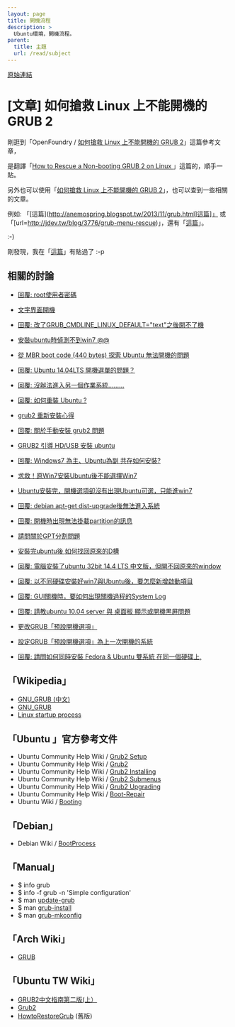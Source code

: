 ```yaml
---
layout: page
title: 開機流程
description: >
  Ubuntu環境，開機流程。
parent:
  title: 主題
  url: /read/subject
---
```


[原始連結](http://www.ubuntu-tw.org/modules/newbb/viewtopic.php?post_id=333548#forumpost333548)



# [文章] 如何搶救 Linux 上不能開機的 GRUB 2

剛逛到「OpenFoundry / [如何搶救 Linux 上不能開機的 GRUB 2](https://www.openfoundry.org/tw/foss-programs/9267-linux-grub2-fixing)」這篇參考文章，

是翻譯「[How to Rescue a Non-booting GRUB 2 on Linux ](http://www.linux.com/learn/tutorials/776643-how-to-rescue-a-non-booting-grub-2-on-linux/)」這篇的，順手一貼。

另外也可以使用「[如何搶救 Linux 上不能開機的 GRUB 2](https://www.google.com.tw/#q=%E5%A6%82%E4%BD%95%E6%90%B6%E6%95%91+Linux+%E4%B8%8A%E4%B8%8D%E8%83%BD%E9%96%8B%E6%A9%9F%E7%9A%84+GRUB+2)」，也可以查到一些相關的文章。

例如: 「[這篇](http://anemospring.blogspot.tw/2013/11/grub.html]這篇]」 或「[url=http://jdev.tw/blog/3776/grub-menu-rescue)」，還有「[這篇](http://ahhafree.blogspot.tw/2011/11/ubuntu-grub-rescue.html)」。

:-)

剛發現，我在「[這篇](http://www.ubuntu-tw.org/modules/newbb/viewtopic.php?post_id=328000#forumpost328000)」有貼過了 :-p


## 相關的討論

* [回覆: root使用者密碼](http://www.ubuntu-tw.org/modules/newbb/viewtopic.php?post_id=310770#forumpost310770)
* [文字界面開機](https://www.ubuntu-tw.org/modules/newbb/viewtopic.php?post_id=352888#forumpost352888)
* [回覆: 改了GRUB_CMDLINE_LINUX_DEFAULT="text"之後開不了機](https://www.ubuntu-tw.org/modules/newbb/viewtopic.php?post_id=355058#forumpost355058)
* [安裝ubuntu時偵測不到win7 @@](http://www.ubuntu-tw.org/modules/newbb/viewtopic.php?post_id=341570#forumpost341570)
* [從 MBR boot code (440 bytes) 探索 Ubuntu 無法開機的問題](http://www.ubuntu-tw.org/modules/newbb/viewtopic.php?post_id=340038#forumpost340038)
* [回覆: Ubuntu 14.04LTS 開機選單的問題？](http://www.ubuntu-tw.org/modules/newbb/viewtopic.php?post_id=333322#forumpost333322)
* [回覆: 沒辦法進入另一個作業系統.........](http://www.ubuntu-tw.org/modules/newbb/viewtopic.php?post_id=333444#forumpost333444)
* [回覆: 如何重裝 Ubuntu ?](http://www.ubuntu-tw.org/modules/newbb/viewtopic.php?post_id=331380#forumpost331380)
* [grub2 重新安裝心得](http://www.ubuntu-tw.org/modules/newbb/viewtopic.php?post_id=327766#forumpost327766)
* [回覆: 關於手動安裝 grub2 問題](http://www.ubuntu-tw.org/modules/newbb/viewtopic.php?post_id=326812#forumpost326812)
* [GRUB2 引導 HD/USB 安裝 ubuntu](http://www.ubuntu-tw.org/modules/newbb/viewtopic.php?post_id=328374#forumpost328374)
* [回覆: Windows7 為主、Ubuntu為副 共存如何安裝?](http://www.ubuntu-tw.org/modules/newbb/viewtopic.php?post_id=319080#forumpost319080)
* [求救！原Win7安裝Ubuntu後不能選擇Win7](http://www.ubuntu-tw.org/modules/newbb/viewtopic.php?topic_id=95506&forum=22&post_id=334220#forumpost334220)
* [Ubuntu安裝完，開機選項卻沒有出現Ubuntu可選，只能進win7](http://www.ubuntu-tw.org/modules/newbb/viewtopic.php?post_id=339486#forumpost339486)

* [回覆: debian apt-get dist-upgrade後無法進入系統](http://www.ubuntu-tw.org/modules/newbb/viewtopic.php?post_id=326160#forumpost326160)
* [回覆: 開機時出現無法掛載partition的訊息](http://www.ubuntu-tw.org/modules/newbb/viewtopic.php?post_id=327644#forumpost327644)
* [ 請問關於GPT分割問題](http://www.ubuntu-tw.org/modules/newbb/viewtopic.php?post_id=326718#forumpost326718)
* [安裝完ubuntu後,如何找回原來的D槽](http://www.ubuntu-tw.org/modules/newbb/viewtopic.php?post_id=335890#forumpost335890)
* [回覆: 電腦安裝了ubuntu 32bit 14.4 LTS 中文版，但開不回原來的window](http://www.ubuntu-tw.org/modules/newbb/viewtopic.php?post_id=336908#forumpost336908)
* [回覆: 以不同硬碟安裝好win7與Ubuntu後，要怎麼新增啟動項目](http://www.ubuntu-tw.org/modules/newbb/viewtopic.php?post_id=338142#forumpost338142)
* [回覆: GUI關機時，要如何出現關機過程的System Log](http://www.ubuntu-tw.org/modules/newbb/viewtopic.php?post_id=338330#forumpost338330)
* [回覆: 請教ubuntu 10.04 server 與 桌面板 顯示或開機黑屛問題](http://www.ubuntu-tw.org/modules/newbb/viewtopic.php?post_id=338806#forumpost338806)

* [更改GRUB「預設開機選項」](http://www.ubuntu-tw.org/modules/newbb/viewtopic.php?post_id=340492#forumpost340492)
* [設定GRUB「預設開機選項」為上一次開機的系統](http://www.ubuntu-tw.org/modules/newbb/viewtopic.php?post_id=340498#forumpost340498)
* [回覆: 請問如何同時安裝 Fedora & Ubuntu 雙系統 在同一個硬碟上,](https://www.ubuntu-tw.org/modules/newbb/viewtopic.php?post_id=352704#forumpost352704)


## 「Wikipedia」

* [GNU_GRUB (中文)](http://zh.wikipedia.org/zh-tw/GNU_GRUB)
* [GNU_GRUB](http://en.wikipedia.org/wiki/GNU_GRUB)
* [Linux startup process](http://en.wikipedia.org/wiki/Linux_startup_process)

## 「Ubuntu 」官方參考文件

* Ubuntu Community Help Wiki / [Grub2 Setup](https://help.ubuntu.com/community/Grub2/Setup)
* Ubuntu Community Help Wiki / [Grub2](https://help.ubuntu.com/community/Grub2)
* Ubuntu Community Help Wiki / [ Grub2 Installing](https://help.ubuntu.com/community/Grub2/Installing)
* Ubuntu Community Help Wiki / [Grub2 Submenus](https://help.ubuntu.com/community/Grub2/Submenus)
* Ubuntu Community Help Wiki / [Grub2 Upgrading](https://help.ubuntu.com/community/Grub2/Upgrading)
* Ubuntu Community Help Wiki / [Boot-Repair](https://help.ubuntu.com/community/Boot-Repair)
* Ubuntu Wiki / [Booting](https://wiki.ubuntu.com/Booting)

## 「Debian」

* Debian Wiki / [BootProcess](https://wiki.debian.org/BootProcess)

## 「Manual」

* $ info grub
* $ info -f grub -n 'Simple configuration'
* $ man [update-grub](http://manpages.ubuntu.com/manpages/trusty/en/man8/update-grub.8.html)
* $ man [grub-install](http://manpages.ubuntu.com/manpages/trusty/en/man8/grub-install.8.html)
* $ man [grub-mkconfig](http://manpages.ubuntu.com/manpages/trusty/en/man8/grub-mkconfig.8.html)


##  「Arch Wiki」

* [GRUB](https://wiki.archlinux.org/index.php/GRUB)

## 「Ubuntu TW Wiki」

* [GRUB2中文指南第二版(上）](http://wiki.ubuntu-tw.org/index.php?title=GRUB2%E4%B8%AD%E6%96%87%E6%8C%87%E5%8D%97%E7%AC%AC%E4%BA%8C%E7%89%88%28%E4%B8%8A%EF%BC%89)
* [Grub2](http://wiki.ubuntu-tw.org/index.php?title=Grub2)
* [HowtoRestoreGrub](http://wiki.ubuntu-tw.org/index.php?title=HowtoRestoreGrub) (舊版)
